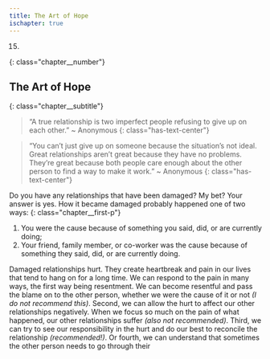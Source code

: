 ```yaml
---
title: The Art of Hope
ischapter: true
---
```


15.
{: class="chapter__number"}

## The Art of Hope
{: class="chapter__subtitle"}

> “A true relationship is two imperfect people refusing
> to give up on each other.”
> ~ Anonymous
{: class="has-text-center"}

> “You can’t just give up on someone because the situation’s not ideal.
> Great relationships aren’t great because they have no problems.
> They’re great because both people care enough about the other
> person to find a way to make it work.”
> ~ Anonymous
{: class="has-text-center"}

Do you have any relationships that have been damaged?
My bet? Your answer is yes.
How it became damaged probably happened one of two ways:
{: class="chapter__first-p"}

1. You were the cause because of something you said, did, or are
    currently doing;
2. Your friend, family member, or co-worker was the cause
    because of something they said, did, or are currently doing.

Damaged relationships hurt. They create heartbreak and pain in our lives
that tend to hang on for a long time. We can respond to the pain in many ways,
the first way being resentment. We can become resentful and pass the blame on
to the other person, whether we were the cause of it or not _(I do not recommend
this)_. Second, we can allow the hurt to affect our other relationships negatively.
When we focus so much on the pain of what happened, our other relationships
suffer _(also not recommended)_. Third, we can try to see our responsibility in the
hurt and do our best to reconcile the relationship _(recommended!)_. Or fourth,
we can understand that sometimes the other person needs to go through their
